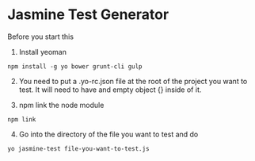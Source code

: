 # Jasmine Test Generator

Before you start this 

1) Install yeoman 

`npm install -g yo bower grunt-cli gulp`


2) You need to put a .yo-rc.json file at the root of the project you want to test. It will need to have and empty object {} inside of it.

3) npm link the node module

`npm link`

4) Go into the directory of the file you want to test and do

`yo jasmine-test file-you-want-to-test.js`
